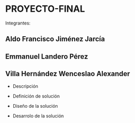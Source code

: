 # PROYECTO-FINAL
Integrantes: 

## Aldo Francisco Jiménez Jarcía
## Emmanuel Landero Pérez
## Villa Hernández Wenceslao Alexander 

- Descripción 

- Definición de solución

- Diseño de la solución

- Desarrolo de la solución
